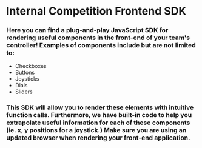 # Internal Competition Frontend SDK
### Here you can find a plug-and-play JavaScript SDK for rendering useful components in the front-end of your team's controller! Examples of components include but are not limited to:
- Checkboxes
- Buttons
- Joysticks
- Dials
- Sliders

### This SDK will allow you to render these elements with intuitive function calls. Furthermore, we have built-in code to help you extrapolate useful information for each of these components (ie. x, y positions for a joystick.) Make sure you are using an updated browser when rendering your front-end application.